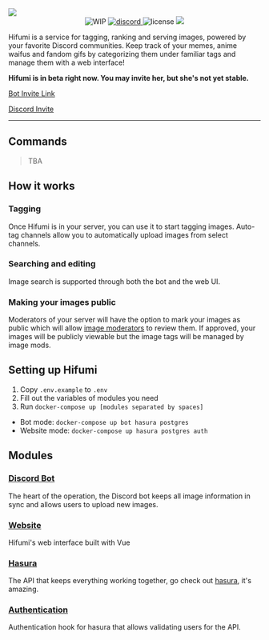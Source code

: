 <img src="https://media.discordapp.net/attachments/453354438267240458/583465156223172610/hifumi-banner-less-lewd.png">

<div align="center">
  <img src="https://img.shields.io/badge/stability-work_in_progress-lightgrey.svg" alt="WIP">
  <a href="https://discord.gg/RM6KUrf">
    <img src="https://img.shields.io/discord/414334929002823680.svg?color=rgb%28216%2C%20115%2C%20215%29&label=Support%20Server" alt="discord">
  </a>
  <img src="https://img.shields.io/badge/license-MIT-blue.svg" alt="license">
  <img src="https://img.shields.io/website/https/hifumi.io.svg?label=hifumi.io">
</div>

Hifumi is a service for tagging, ranking and serving images, powered by your favorite Discord communities. Keep track of your memes, anime waifus and fandom gifs by categorizing them under familiar tags and manage them with a web interface!

**Hifumi is in beta right now. You may invite her, but she's not yet stable.**

[Bot Invite Link](https://discordapp.com/oauth2/authorize?&client_id=381033323851415552&scope=bot&permissions=83968)

[Discord Invite](https://discord.gg/RM6KUrf)

---

## Commands
> TBA

## How it works

### Tagging
Once Hifumi is in your server, you can use it to start tagging images. Auto-tag channels allow you to automatically upload images from select channels.

### Searching and editing
Image search is supported through both the bot and the web UI.

### Making your images public
Moderators of your server will have the option to mark your images as public which will allow [image moderators](#image-moderators) to review them. If approved, your images will be publicly viewable but the image tags will be managed by image mods.

## Setting up Hifumi
1. Copy `.env.example` to `.env`
2. Fill out the variables of modules you need
3. Run `docker-compose up [modules separated by spaces]`
  * Bot mode: `docker-compose up bot hasura postgres`
  * Website mode: `docker-compose up hasura postgres auth`

## Modules

### [Discord Bot](/bot)
The heart of the operation, the Discord bot keeps all image information in sync and allows users to upload new images. 

### [Website](/web)
Hifumi's web interface built with Vue

### [Hasura](/hasura)
The API that keeps everything working together, go check out [hasura](https://github.com/hasura/graphql-engine), it's amazing.

### [Authentication](/auth)
Authentication hook for hasura that allows validating users for the API.